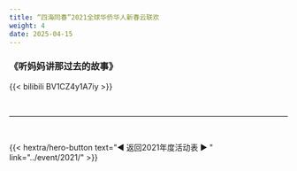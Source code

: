 ```yaml
---
title: “四海同春”2021全球华侨华人新春云联欢
weight: 4
date: 2025-04-15
---
```


### 《听妈妈讲那过去的故事》

{{< bilibili BV1CZ4y1A7iy >}}

<br>
<hr>
<br>

{{< hextra/hero-button text="◀ 返回2021年度活动表 ▶ " link="../event/2021/" >}}



